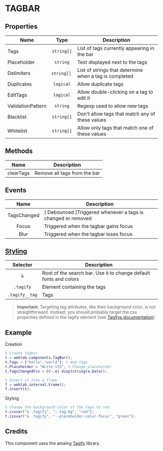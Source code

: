 # TAGBAR

## Properties

| Name 	    | Type  | Description                       |
|-------	|:-:	|------------------------------	|
| Tags     	| `string[]`| List of tags currently appearing in the bar 	|
| Placeholder  | `string`	| Text displayed next to the tags                       	|
| Delimiters | `string[]` | List of strings that determine when a tag is completed
| Duplicates | `logical` | Allow duplicate tags 
| EditTags | `logical` | Allow double-clicking on a tag to edit it
| ValidationPattern | `string` | Regexp used to allow new tags
| Blacklist | `string[]` | Don't allow tags that match any of these values
| Whitelist | `string[]` | Allow only tags that match one of these values

## Methods

| Name  	| Description   	|
|:-:	|---	|
| clearTags   	| Remove all tags from the bar |

## Events

| Name  	| Description   	|
|:-:	|---	|
| TagsChanged   	| [ Debounced ]Triggered whenever a tags is changed or removed |
| Focus   	| Triggered when the tagbar gains focus |
| Blur   	| Triggered when the tagbar loses focus |


## [Styling](../styling.md) 

| Selector  	| Description   	|
|:-:	|---	|
| `&`   | Root of the search bar. Use it to change default fonts and colors|
| `.tagify`   | Element containing the tags|
| `.tagify__tag`   | Tags|

> **Important**: Targeting tag attributes, like their background color, is not straightforward. Instead, you should probably target the css properties defined in the tagify element (see [Tagifys documentation](https://github.com/yairEO/tagify#css-variables)) 


## Example

Creation
```matlab
% Create tagbar
t = weblab.components.TagBar();
t.Tags = ["hello","world"]; % Add tags
t.Placeholder = "Write sth"; % Change placeholder
t.TagsChangedFcn = @(~,e) disp(string(e.Data));

% Insert it into a frame
f = weblab.internal.Frame();
f.insert(t);
````

Styling

```matlab
% Change the background color of the tags to red
t.cssvar("& .tagify", "--tag-bg", "red");
t.cssvar("& .tagify", "--placeholder-color-focus", "green");

```


## Credits

This component uses the amaing [Tagify](https://github.com/yairEO/tagify) library.